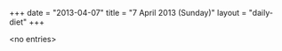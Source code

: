 +++
date = "2013-04-07"
title = "7 April 2013 (Sunday)"
layout = "daily-diet"
+++


\<no entries\>

